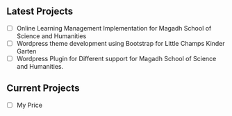 ## Latest Projects

 - [ ] Online Learning Management Implementation for Magadh School of Science and Humanities
 - [ ] Wordpress theme development using Bootstrap for Little Champs Kinder Garten
 - [ ] Wordpress Plugin for Different support for Magadh School of Science and Humanities.
 ## Current Projects
 
 - [ ] My Price
